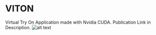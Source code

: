 # VITON
Virtual Try On Application made with Nvidia CUDA.
Publication Link in Description.
![alt text](https://github.com/axhaar/VITON/blob/main/teaser.png)
